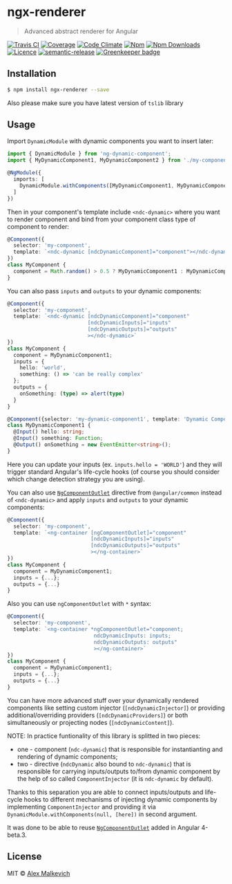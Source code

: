 # ngx-renderer

> Advanced abstract renderer for Angular

[![Travis CI](https://img.shields.io/travis/gund/ng-dynamic-component/master.svg?maxAge=2592000)](https://travis-ci.org/gund/ng-dynamic-component)
[![Coverage](https://img.shields.io/codecov/c/github/gund/ng-dynamic-component.svg?maxAge=2592000)](https://codecov.io/gh/gund/ng-dynamic-component)
[![Code Climate](https://img.shields.io/codeclimate/github/gund/ng-dynamic-component.svg?maxAge=2592000)](https://codeclimate.com/github/gund/ng-dynamic-component)
[![Npm](https://img.shields.io/npm/v/ng-dynamic-component.svg?maxAge=2592000)](https://badge.fury.io/js/ng-dynamic-component)
[![Npm Downloads](https://img.shields.io/npm/dt/ng-dynamic-component.svg?maxAge=2592000)](https://www.npmjs.com/package/ng-dynamic-component)
[![Licence](https://img.shields.io/npm/l/ng-dynamic-component.svg?maxAge=2592000)](https://github.com/gund/ng-dynamic-component/blob/master/LICENSE)
[![semantic-release](https://img.shields.io/badge/%20%20%F0%9F%93%A6%F0%9F%9A%80-semantic--release-e10079.svg)](https://github.com/semantic-release/semantic-release)
[![Greenkeeper badge](https://badges.greenkeeper.io/gund/ng-dynamic-component.svg)](https://greenkeeper.io/)

## Installation

```bash
$ npm install ngx-renderer --save
```

Also please make sure you have latest version of `tslib` library

## Usage

Import `DynamicModule` with dynamic components you want to insert later:
```ts
import { DynamicModule } from 'ng-dynamic-component';
import { MyDynamicComponent1, MyDynamicComponent2 } from './my-components';

@NgModule({
  imports: [
    DynamicModule.withComponents([MyDynamicComponent1, MyDynamicComponent2])
  ]
})
```

Then in your component's template include `<ndc-dynamic>` where you want to render component
and bind from your component class type of component to render:
```ts
@Component({
  selector: 'my-component',
  template: `<ndc-dynamic [ndcDynamicComponent]="component"></ndc-dynamic>`
})
class MyComponent {
  component = Math.random() > 0.5 ? MyDynamicComponent1 : MyDynamicComponent2;
}
```

You can also pass `inputs` and `outputs` to your dynamic components:
```ts
@Component({
  selector: 'my-component',
  template: `<ndc-dynamic [ndcDynamicComponent]="component"
                          [ndcDynamicInputs]="inputs"
                          [ndcDynamicOutputs]="outputs"
                          ></ndc-dynamic>`
})
class MyComponent {
  component = MyDynamicComponent1;
  inputs = {
    hello: 'world',
    something: () => 'can be really complex'
  };
  outputs = {
    onSomething: (type) => alert(type)
  }
}

@Component({selector: 'my-dynamic-component1', template: 'Dynamic Component 1'})
class MyDynamicComponent1 {
  @Input() hello: string;
  @Input() something: Function;
  @Output() onSomething = new EventEmitter<string>();
}
```
Here you can update your inputs (ex. `inputs.hello = 'WORLD'`) and they will trigger standard Angular's life-cycle hooks
(of course you should consider which change detection strategy you are using).


You can also use [`NgComponentOutlet`](https://angular.io/docs/ts/latest/api/common/index/NgComponentOutlet-directive.html)
directive from `@angular/common` instead of `<ndc-dynamic>` and apply `inputs` and `outputs` to your dynamic components:
```ts
@Component({
  selector: 'my-component',
  template: `<ng-container [ngComponentOutlet]="component"
                           [ndcDynamicInputs]="inputs"
                           [ndcDynamicOutputs]="outputs"
                           ></ng-container>`
})
class MyComponent {
  component = MyDynamicComponent1;
  inputs = {...};
  outputs = {...}
}
```

Also you can use `ngComponentOutlet` with `*` syntax:
```ts
@Component({
  selector: 'my-component',
  template: `<ng-container *ngComponentOutlet="component;
                            ndcDynamicInputs: inputs;
                            ndcDynamicOutputs: outputs"
                            ></ng-container>`
})
class MyComponent {
  component = MyDynamicComponent1;
  inputs = {...};
  outputs = {...}
}
```

You can have more advanced stuff over your dynamically rendered components like setting custom injector (`[ndcDynamicInjector]`)
or providing additional/overriding providers (`[ndcDynamicProviders]`) or both simultaneously
or projecting nodes (`[ndcDynamicContent]`).

NOTE: In practice funtionality of this library is splitted in two pieces:
* one - component (`ndc-dynamic`) that is responsible for instantianting and rendering of dynamic components;
* two - directive (`ndcDynamic` also bound to `ndc-dynamic`) that is responsible for carrying inputs/outputs
to/from dynamic component by the help of so called `ComponentInjector` (it is `ndc-dynamic` by default).

Thanks to this separation you are able to connect inputs/outputs and life-cycle hooks to different mechanisms of injecting
dynamic components by implementing `ComponentInjector` and providing it via `DynamicModule.withComponents(null, [here])` in second argument.

It was done to be able to reuse [`NgComponentOutlet`](https://github.com/angular/angular/commit/8578682) added in Angular 4-beta.3.

## License

MIT © [Alex Malkevich](malkevich.alex@gmail.com)
